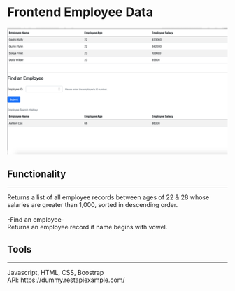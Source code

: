 # Frontend Employee Data #
![screenshot of app](screenshot.png)

## Functionality ##
<hr>
Returns a list of all employee records between ages of 22 & 28 whose salaries are greater than 1,000, sorted in descending order.<br/><br/>
-Find an employee-<br/>
Returns an employee record if name begins with vowel.<br/>

## Tools ##
<hr>
Javascript, HTML, CSS, Boostrap<br/>
API: https://dummy.restapiexample.com/
